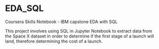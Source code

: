 # EDA_SQL
Coursera Skills Notebook - IBM capstone EDA with SQL <br>
<p> This project involves using SQL in Jupyter Notebook to extract data from the Space X dataset in order to determine if the first stage of a launch will land, therefore determining the cost of a launch.
